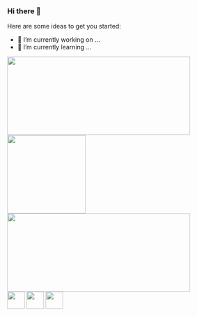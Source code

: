 ### Hi there 👋


Here are some ideas to get you started:

- 🔭 I’m currently working on ...
- 🌱 I’m currently learning ...

<div style='display: inline-block'>
  <a href="https://github.com/Sirlucas110"></a>
  <img height='180px' width='420px' src='https://github-readme-stats.vercel.app/api?username=Sirlucas110&theme=tokyonight&show_icons=true&hide_border=true&count_private=true'>
  <img height='180px' widht='420px' src='https://github-readme-streak-stats.herokuapp.com/?user=Sirlucas110&theme=tokyonight&hide_border=true'>
  <img height='180px' width='420px' src='https://github-readme-stats.vercel.app/api/top-langs/?username=Sirlucas110&theme=tokyonight&show_icons=true&hide_border=true&layout=compact'>
</div>

<div style='display: inline-block'>
  <img align='center height='30' width='40' src="https://cdn.jsdelivr.net/gh/devicons/devicon/icons/html5/html5-original.svg" />
  <img align='center height='30' width='40' src="https://cdn.jsdelivr.net/gh/devicons/devicon/icons/css3/css3-original.svg" />
  <img align='center height='30' width='40' src="https://cdn.jsdelivr.net/gh/devicons/devicon/icons/javascript/javascript-original.svg" />
            
              
          
  
</div>
